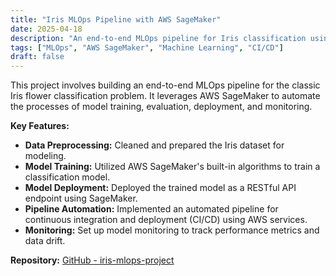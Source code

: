 ```yaml
---
title: "Iris MLOps Pipeline with AWS SageMaker"
date: 2025-04-18
description: "An end-to-end MLOps pipeline for Iris classification using AWS SageMaker."
tags: ["MLOps", "AWS SageMaker", "Machine Learning", "CI/CD"]
draft: false
---
```


This project involves building an end-to-end MLOps pipeline for the classic Iris flower classification problem. It leverages AWS SageMaker to automate the processes of model training, evaluation, deployment, and monitoring.

**Key Features:**

- **Data Preprocessing:** Cleaned and prepared the Iris dataset for modeling.
- **Model Training:** Utilized AWS SageMaker's built-in algorithms to train a classification model.
- **Model Deployment:** Deployed the trained model as a RESTful API endpoint using SageMaker.
- **Pipeline Automation:** Implemented an automated pipeline for continuous integration and deployment (CI/CD) using AWS services.
- **Monitoring:** Set up model monitoring to track performance metrics and data drift.

**Repository:** [GitHub - iris-mlops-project](https://github.com/GirishKGit/iris-mlops-project)
